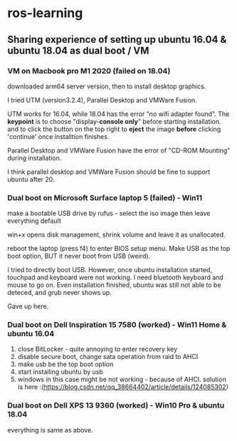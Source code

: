 # ros-learning

## Sharing experience of setting up ubuntu 16.04 & ubuntu 18.04 as dual boot / VM

### VM on Macbook pro M1 2020 (failed on 18.04)

downloaded arm64 server version, then to install desktop graphics.

I tried UTM (version3.2.4), Parallel Desktop and VMWare Fusion.

UTM works for 16.04, while 18.04 has the error "no wifi adapter found". The <b>keypoint</b> is to choose "display-<b>console only</b>" before starting installation. and to click the button on the top right to <b>eject</b> the image <b>before</b> clicking 'continue' once installtion finishes.

Parallel Desktop and VMWare Fusion have the error of "CD-ROM Mounting" during installation.

I think parallel desktop and VMWare Fusion should be fine to support ubuntu after 20.

### Dual boot on Microsoft Surface laptop 5 (failed) - Win11

make a bootable USB drive by rufus - select the iso image then leave everything default

win+x opens disk management, shrink volume and leave it as unallocated.

reboot the laptop (press f4) to enter BIOS setup menu. Make USB as the top boot option, BUT it never boot from USB (weird).

I tried to directly boot USB. However, once ubuntu installation started, touchpad and keyboard were not working. I need bluetooth keyboard and mouse to go on. Even installation finished, ubuntu was still not able to be deteced, and grub never shows up. 

Gave up here.

### Dual boot on Dell Inspiration 15 7580 (worked) - Win11 Home & ubuntu 16.04
1. close BitLocker - quite annoying to enter recovery key
2. disable secure boot, change sata operation from raid to AHCI
3. make usb be the top boot option
4. start installing ubuntu by usb
5. windows in this case might be not working - because of AHCI. solution is here :(https://blog.csdn.net/qq_38664402/article/details/124085302)

### Dual boot on Dell XPS 13 9360 (worked) - Win10 Pro & ubuntu 18.04
everything is same as above.

